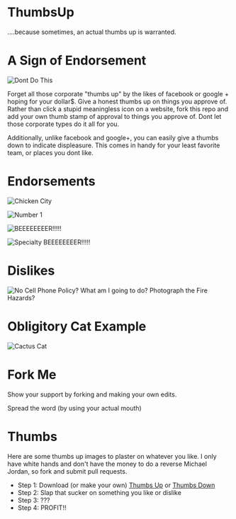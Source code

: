 ThumbsUp
========

....because sometimes, an actual thumbs up is warranted.


A Sign of Endorsement
=====================

![Dont Do This](examples/dont-do-this.jpg "Dont Do This!!!")

Forget all those corporate "thumbs up" by the likes of facebook or google + hoping for your dollar$.  Give a honest thumbs up on things you approve of. Rather than click a stupid meaningless icon on a website, fork this repo and add your own thumb stamp of approval to things you approve of. Dont let those corporate types do it all for you.

Additionally, unlike facebook and google+, you can easily give a thumbs down to indicate displeasure.  This comes in handy for your least favorite team, or places you dont like.

Endorsements
============

![Chicken City](examples/chicken-city.jpg "Chicken City....  Tasty")

![Number 1](examples/num1_in_num2.jpg "Number 1 in what matters")

![BEEEEEEEER!!!!!](examples/beeeeeeeeeeer.jpg "BEEEEEEEER!")

![Specialty BEEEEEEEER!!!!!](examples/lambic.jpg "Specialty BEEEEEEEER!")

Dislikes
========

![No Cell Phone Policy?  What am I going to do?  Photograph the Fire Hazards?](examples/chincoteague-store.jpg "No Cell Phone Policy?  What am I going to do?  Photograph the Fire Hazards?")

Obligitory Cat Example
======================

![Cactus Cat](examples/cactus-cat.jpg "Cat Photo!!!!!")

Fork Me
=======

Show your support by forking and making your own edits.

Spread the word (by using your actual mouth)

Thumbs
======

Here are some thumbs up images to plaster on whatever you like.  I only have white hands and don't have the money to do a reverse Michael Jordan, so fork and submit pull requests.

* Step 1: Download (or make your own) [Thumbs Up](/thumbs/ThumbsUp.png "Thumbs Up") or [Thumbs Down](/thumbs/ThumbsDown.png "Thumbs Down")
* Step 2: Slap that sucker on something you like or dislike
* Step 3: ???
* Step 4: PROFIT!!
